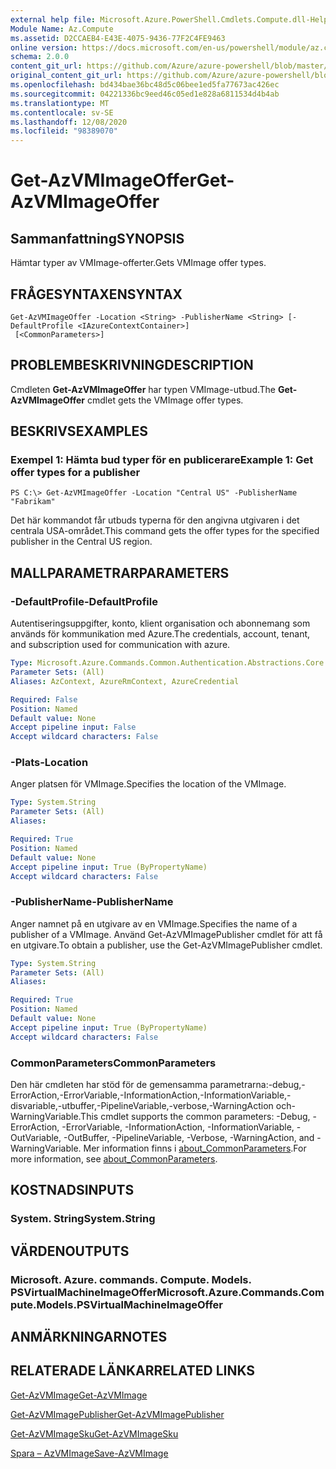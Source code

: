 ```yaml
---
external help file: Microsoft.Azure.PowerShell.Cmdlets.Compute.dll-Help.xml
Module Name: Az.Compute
ms.assetid: D2CCAEB4-E43E-4075-9436-77F2C4FE9463
online version: https://docs.microsoft.com/en-us/powershell/module/az.compute/get-azvmimageoffer
schema: 2.0.0
content_git_url: https://github.com/Azure/azure-powershell/blob/master/src/Compute/Compute/help/Get-AzVMImageOffer.md
original_content_git_url: https://github.com/Azure/azure-powershell/blob/master/src/Compute/Compute/help/Get-AzVMImageOffer.md
ms.openlocfilehash: bd434bae36bc48d5c06bee1ed5fa77673ac426ec
ms.sourcegitcommit: 04221336bc9eed46c05ed1e828a6811534d4b4ab
ms.translationtype: MT
ms.contentlocale: sv-SE
ms.lasthandoff: 12/08/2020
ms.locfileid: "98389070"
---
```

# <span data-ttu-id="09ea4-101">Get-AzVMImageOffer</span><span class="sxs-lookup"><span data-stu-id="09ea4-101">Get-AzVMImageOffer</span></span>

## <span data-ttu-id="09ea4-102">Sammanfattning</span><span class="sxs-lookup"><span data-stu-id="09ea4-102">SYNOPSIS</span></span>
<span data-ttu-id="09ea4-103">Hämtar typer av VMImage-offerter.</span><span class="sxs-lookup"><span data-stu-id="09ea4-103">Gets VMImage offer types.</span></span>

## <span data-ttu-id="09ea4-104">FRÅGESYNTAXEN</span><span class="sxs-lookup"><span data-stu-id="09ea4-104">SYNTAX</span></span>

```
Get-AzVMImageOffer -Location <String> -PublisherName <String> [-DefaultProfile <IAzureContextContainer>]
 [<CommonParameters>]
```

## <span data-ttu-id="09ea4-105">PROBLEMBESKRIVNING</span><span class="sxs-lookup"><span data-stu-id="09ea4-105">DESCRIPTION</span></span>
<span data-ttu-id="09ea4-106">Cmdleten **Get-AzVMImageOffer** har typen VMImage-utbud.</span><span class="sxs-lookup"><span data-stu-id="09ea4-106">The **Get-AzVMImageOffer** cmdlet gets the VMImage offer types.</span></span>

## <span data-ttu-id="09ea4-107">BESKRIVS</span><span class="sxs-lookup"><span data-stu-id="09ea4-107">EXAMPLES</span></span>

### <span data-ttu-id="09ea4-108">Exempel 1: Hämta bud typer för en publicerare</span><span class="sxs-lookup"><span data-stu-id="09ea4-108">Example 1: Get offer types for a publisher</span></span>
```
PS C:\> Get-AzVMImageOffer -Location "Central US" -PublisherName "Fabrikam"
```

<span data-ttu-id="09ea4-109">Det här kommandot får utbuds typerna för den angivna utgivaren i det centrala USA-området.</span><span class="sxs-lookup"><span data-stu-id="09ea4-109">This command gets the offer types for the specified publisher in the Central US region.</span></span>

## <span data-ttu-id="09ea4-110">MALLPARAMETRAR</span><span class="sxs-lookup"><span data-stu-id="09ea4-110">PARAMETERS</span></span>

### <span data-ttu-id="09ea4-111">-DefaultProfile</span><span class="sxs-lookup"><span data-stu-id="09ea4-111">-DefaultProfile</span></span>
<span data-ttu-id="09ea4-112">Autentiseringsuppgifter, konto, klient organisation och abonnemang som används för kommunikation med Azure.</span><span class="sxs-lookup"><span data-stu-id="09ea4-112">The credentials, account, tenant, and subscription used for communication with azure.</span></span>

```yaml
Type: Microsoft.Azure.Commands.Common.Authentication.Abstractions.Core.IAzureContextContainer
Parameter Sets: (All)
Aliases: AzContext, AzureRmContext, AzureCredential

Required: False
Position: Named
Default value: None
Accept pipeline input: False
Accept wildcard characters: False
```

### <span data-ttu-id="09ea4-113">-Plats</span><span class="sxs-lookup"><span data-stu-id="09ea4-113">-Location</span></span>
<span data-ttu-id="09ea4-114">Anger platsen för VMImage.</span><span class="sxs-lookup"><span data-stu-id="09ea4-114">Specifies the location of the VMImage.</span></span>

```yaml
Type: System.String
Parameter Sets: (All)
Aliases:

Required: True
Position: Named
Default value: None
Accept pipeline input: True (ByPropertyName)
Accept wildcard characters: False
```

### <span data-ttu-id="09ea4-115">-PublisherName</span><span class="sxs-lookup"><span data-stu-id="09ea4-115">-PublisherName</span></span>
<span data-ttu-id="09ea4-116">Anger namnet på en utgivare av en VMImage.</span><span class="sxs-lookup"><span data-stu-id="09ea4-116">Specifies the name of a publisher of a VMImage.</span></span>
<span data-ttu-id="09ea4-117">Använd Get-AzVMImagePublisher cmdlet för att få en utgivare.</span><span class="sxs-lookup"><span data-stu-id="09ea4-117">To obtain a publisher, use the Get-AzVMImagePublisher cmdlet.</span></span>

```yaml
Type: System.String
Parameter Sets: (All)
Aliases:

Required: True
Position: Named
Default value: None
Accept pipeline input: True (ByPropertyName)
Accept wildcard characters: False
```

### <span data-ttu-id="09ea4-118">CommonParameters</span><span class="sxs-lookup"><span data-stu-id="09ea4-118">CommonParameters</span></span>
<span data-ttu-id="09ea4-119">Den här cmdleten har stöd för de gemensamma parametrarna:-debug,-ErrorAction,-ErrorVariable,-InformationAction,-InformationVariable,-disvariable,-utbuffer,-PipelineVariable,-verbose,-WarningAction och-WarningVariable.</span><span class="sxs-lookup"><span data-stu-id="09ea4-119">This cmdlet supports the common parameters: -Debug, -ErrorAction, -ErrorVariable, -InformationAction, -InformationVariable, -OutVariable, -OutBuffer, -PipelineVariable, -Verbose, -WarningAction, and -WarningVariable.</span></span> <span data-ttu-id="09ea4-120">Mer information finns i [about_CommonParameters](http://go.microsoft.com/fwlink/?LinkID=113216).</span><span class="sxs-lookup"><span data-stu-id="09ea4-120">For more information, see [about_CommonParameters](http://go.microsoft.com/fwlink/?LinkID=113216).</span></span>

## <span data-ttu-id="09ea4-121">KOSTNADS</span><span class="sxs-lookup"><span data-stu-id="09ea4-121">INPUTS</span></span>

### <span data-ttu-id="09ea4-122">System. String</span><span class="sxs-lookup"><span data-stu-id="09ea4-122">System.String</span></span>

## <span data-ttu-id="09ea4-123">VÄRDEN</span><span class="sxs-lookup"><span data-stu-id="09ea4-123">OUTPUTS</span></span>

### <span data-ttu-id="09ea4-124">Microsoft. Azure. commands. Compute. Models. PSVirtualMachineImageOffer</span><span class="sxs-lookup"><span data-stu-id="09ea4-124">Microsoft.Azure.Commands.Compute.Models.PSVirtualMachineImageOffer</span></span>

## <span data-ttu-id="09ea4-125">ANMÄRKNINGAR</span><span class="sxs-lookup"><span data-stu-id="09ea4-125">NOTES</span></span>

## <span data-ttu-id="09ea4-126">RELATERADE LÄNKAR</span><span class="sxs-lookup"><span data-stu-id="09ea4-126">RELATED LINKS</span></span>

[<span data-ttu-id="09ea4-127">Get-AzVMImage</span><span class="sxs-lookup"><span data-stu-id="09ea4-127">Get-AzVMImage</span></span>](./Get-AzVMImage.md)

[<span data-ttu-id="09ea4-128">Get-AzVMImagePublisher</span><span class="sxs-lookup"><span data-stu-id="09ea4-128">Get-AzVMImagePublisher</span></span>](./Get-AzVMImagePublisher.md)

[<span data-ttu-id="09ea4-129">Get-AzVMImageSku</span><span class="sxs-lookup"><span data-stu-id="09ea4-129">Get-AzVMImageSku</span></span>](./Get-AzVMImageSku.md)

[<span data-ttu-id="09ea4-130">Spara – AzVMImage</span><span class="sxs-lookup"><span data-stu-id="09ea4-130">Save-AzVMImage</span></span>](./Save-AzVMImage.md)


